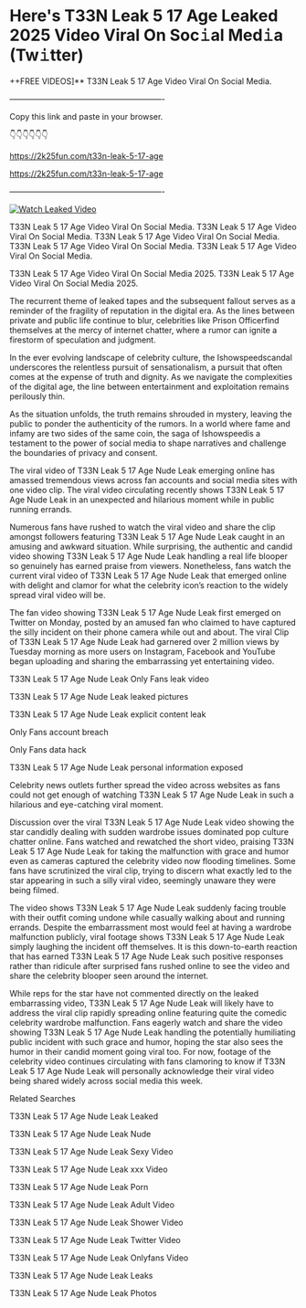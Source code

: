 # Here's T33N Leak 5 17 Age Leaked 2025 Video Viral On Soc𝚒al Med𝚒a (Tw𝚒tter)

++FREE VIDEOS]** T33N Leak 5 17 Age Video Viral On Social Media.

———————————————————-

Copy this link and paste in your browser.

👇👇👇👇👇👇

https://2k25fun.com/t33n-leak-5-17-age

https://2k25fun.com/t33n-leak-5-17-age

———————————————————-

[![Watch Leaked Video](https://miro.medium.com/v2/resize:fit:828/format:webp/1*cilzJN44JGOrTw9NJCrNHA.gif "Watch Leaked Video")](https://2k25fun.com/t33n-leak-5-17-age)

T33N Leak 5 17 Age Video Viral On Social Media. T33N Leak 5 17 Age Video Viral On Social Media. T33N Leak 5 17 Age Video Viral On Social Media. T33N Leak 5 17 Age Video Viral On Social Media. T33N Leak 5 17 Age Video Viral On Social Media.

T33N Leak 5 17 Age Video Viral On Social Media 2025. T33N Leak 5 17 Age Video Viral On Social Media 2025.

The recurrent theme of leaked tapes and the subsequent fallout serves as a reminder of the fragility of reputation in the digital era. As the lines between private and public life continue to blur, celebrities like Prison Officerfind themselves at the mercy of internet chatter, where a rumor can ignite a firestorm of speculation and judgment.

In the ever evolving landscape of celebrity culture, the Ishowspeedscandal underscores the relentless pursuit of sensationalism, a pursuit that often comes at the expense of truth and dignity. As we navigate the complexities of the digital age, the line between entertainment and exploitation remains perilously thin.

As the situation unfolds, the truth remains shrouded in mystery, leaving the public to ponder the authenticity of the rumors. In a world where fame and infamy are two sides of the same coin, the saga of Ishowspeedis a testament to the power of social media to shape narratives and challenge the boundaries of privacy and consent.

The viral video of T33N Leak 5 17 Age Nude Leak emerging online has amassed tremendous views across fan accounts and social media sites with one video clip. The viral video circulating recently shows T33N Leak 5 17 Age Nude Leak in an unexpected and hilarious moment while in public running errands.

Numerous fans have rushed to watch the viral video and share the clip amongst followers featuring T33N Leak 5 17 Age Nude Leak caught in an amusing and awkward situation. While surprising, the authentic and candid video showing T33N Leak 5 17 Age Nude Leak handling a real life blooper so genuinely has earned praise from viewers. Nonetheless, fans watch the current viral video of T33N Leak 5 17 Age Nude Leak that emerged online with delight and clamor for what the celebrity icon’s reaction to the widely spread viral video will be.

The fan video showing T33N Leak 5 17 Age Nude Leak first emerged on Twitter on Monday, posted by an amused fan who claimed to have captured the silly incident on their phone camera while out and about. The viral Clip of T33N Leak 5 17 Age Nude Leak had garnered over 2 million views by Tuesday morning as more users on Instagram, Facebook and YouTube began uploading and sharing the embarrassing yet entertaining video.

T33N Leak 5 17 Age Nude Leak Only Fans leak video

T33N Leak 5 17 Age Nude Leak leaked pictures

T33N Leak 5 17 Age Nude Leak explicit content leak

Only Fans account breach

Only Fans data hack

T33N Leak 5 17 Age Nude Leak personal information exposed

Celebrity news outlets further spread the video across websites as fans could not get enough of watching T33N Leak 5 17 Age Nude Leak in such a hilarious and eye-catching viral moment.

Discussion over the viral T33N Leak 5 17 Age Nude Leak video showing the star candidly dealing with sudden wardrobe issues dominated pop culture chatter online. Fans watched and rewatched the short video, praising T33N Leak 5 17 Age Nude Leak for taking the malfunction with grace and humor even as cameras captured the celebrity video now flooding timelines. Some fans have scrutinized the viral clip, trying to discern what exactly led to the star appearing in such a silly viral video, seemingly unaware they were being filmed.

The video shows T33N Leak 5 17 Age Nude Leak suddenly facing trouble with their outfit coming undone while casually walking about and running errands. Despite the embarrassment most would feel at having a wardrobe malfunction publicly, viral footage shows T33N Leak 5 17 Age Nude Leak simply laughing the incident off themselves. It is this down-to-earth reaction that has earned T33N Leak 5 17 Age Nude Leak such positive responses rather than ridicule after surprised fans rushed online to see the video and share the celebrity blooper seen around the internet.

While reps for the star have not commented directly on the leaked embarrassing video, T33N Leak 5 17 Age Nude Leak will likely have to address the viral clip rapidly spreading online featuring quite the comedic celebrity wardrobe malfunction. Fans eagerly watch and share the video showing T33N Leak 5 17 Age Nude Leak handling the potentially humiliating public incident with such grace and humor, hoping the star also sees the humor in their candid moment going viral too. For now, footage of the celebrity video continues circulating with fans clamoring to know if T33N Leak 5 17 Age Nude Leak will personally acknowledge their viral video being shared widely across social media this week.

Related Searches

T33N Leak 5 17 Age Nude Leak Leaked

T33N Leak 5 17 Age Nude Leak Nude

T33N Leak 5 17 Age Nude Leak Sexy Video

T33N Leak 5 17 Age Nude Leak xxx Video

T33N Leak 5 17 Age Nude Leak Porn

T33N Leak 5 17 Age Nude Leak Adult Video

T33N Leak 5 17 Age Nude Leak Shower Video

T33N Leak 5 17 Age Nude Leak Twitter Video

T33N Leak 5 17 Age Nude Leak Onlyfans Video

T33N Leak 5 17 Age Nude Leak Leaks

T33N Leak 5 17 Age Nude Leak Photos